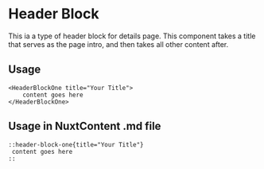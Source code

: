 # Header Block

This ia a type of header block for details page. This component takes a title that serves as the page intro, and then takes all other content after.

## Usage

```
<HeaderBlockOne title="Your Title">
    content goes here
</HeaderBlockOne>
```

## Usage in NuxtContent .md file

```
::header-block-one{title="Your Title"}
 content goes here
::
```

